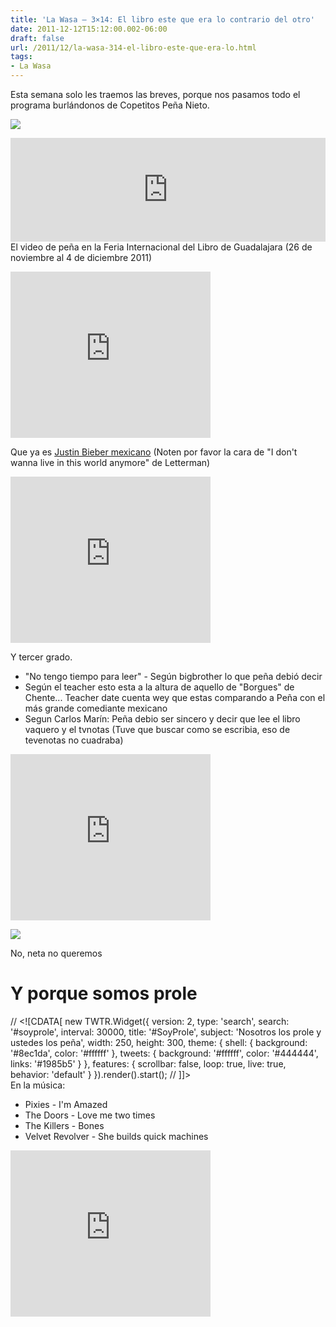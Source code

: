 ```yaml
---
title: 'La Wasa – 3×14: El libro este que era lo contrario del otro'
date: 2011-12-12T15:12:00.002-06:00
draft: false
url: /2011/12/la-wasa-314-el-libro-este-que-era-lo.html
tags: 
- La Wasa
---
```


Esta semana solo les traemos las breves, porque nos pasamos todo el programa burlándonos de Copetitos Peña Nieto.  

[![](http://1.bp.blogspot.com/-H9-Fj2okC0A/UVNX2wik-qI/AAAAAAAAHKc/iqh5mR3mzWo/s320/tumblr_lvrprj7e9h1qcczkzo1_500.jpg)](http://1.bp.blogspot.com/-H9-Fj2okC0A/UVNX2wik-qI/AAAAAAAAHKc/iqh5mR3mzWo/s1600/tumblr_lvrprj7e9h1qcczkzo1_500.jpg)

  
<iframe frameborder="no" height="166" scrolling="no" src="http://w.soundcloud.com/player/?url=http%3A%2F%2Fapi.soundcloud.com%2Ftracks%2F85214435&amp;show_artwork=true" width="100%"></iframe>El video de peña en la Feria Internacional del Libro de Guadalajara (26 de noviembre al 4 de diciembre 2011)  
  

<object class="BLOGGER-youtube-video" classid="clsid:D27CDB6E-AE6D-11cf-96B8-444553540000" codebase="http://download.macromedia.com/pub/shockwave/cabs/flash/swflash.cab#version=6,0,40,0" data-thumbnail-src="http://0.gvt0.com/vi/sUMwy7ZolNg/0.jpg" height="266" width="320"><param name="movie" value="http://www.youtube.com/v/sUMwy7ZolNg&amp;fs=1&amp;source=uds"><param name="bgcolor" value="#FFFFFF"><embed width="320" height="266" src="http://www.youtube.com/v/sUMwy7ZolNg&amp;fs=1&amp;source=uds" type="application/x-shockwave-flash"></object>

  
  
Que ya es [Justin Bieber mexicano](http://www.lepetitjournal.com/mexico/breves-mexico/91349-enrique-pena-nieto-le-justin-bieber-de-la-politique-mexicaine-.html) (Noten por favor la cara de "I don't wanna live in this world anymore" de Letterman)  
  

<object class="BLOGGER-youtube-video" classid="clsid:D27CDB6E-AE6D-11cf-96B8-444553540000" codebase="http://download.macromedia.com/pub/shockwave/cabs/flash/swflash.cab#version=6,0,40,0" data-thumbnail-src="http://0.gvt0.com/vi/ZG1yRS7EF2g/0.jpg" height="266" width="320"><param name="movie" value="http://www.youtube.com/v/ZG1yRS7EF2g&amp;fs=1&amp;source=uds"><param name="bgcolor" value="#FFFFFF"><embed width="320" height="266" src="http://www.youtube.com/v/ZG1yRS7EF2g&amp;fs=1&amp;source=uds" type="application/x-shockwave-flash"></object>

  
  
Y tercer grado.  

*   "No tengo tiempo para leer" - Según bigbrother lo que peña debió decir
*   Según el teacher esto esta a la altura de aquello de "Borgues" de Chente... Teacher date cuenta wey que estas comparando a Peña con el más grande comediante mexicano
*   Segun Carlos Marín: Peña debio ser sincero y decir que lee el libro vaquero y el tvnotas (Tuve que buscar como se escribia, eso de tevenotas no cuadraba)

<object class="BLOGGER-youtube-video" classid="clsid:D27CDB6E-AE6D-11cf-96B8-444553540000" codebase="http://download.macromedia.com/pub/shockwave/cabs/flash/swflash.cab#version=6,0,40,0" data-thumbnail-src="http://1.gvt0.com/vi/pSU1NkHLJsE/0.jpg" height="266" width="320"><param name="movie" value="http://www.youtube.com/v/pSU1NkHLJsE&amp;fs=1&amp;source=uds"><param name="bgcolor" value="#FFFFFF"><embed width="320" height="266" src="http://www.youtube.com/v/pSU1NkHLJsE&amp;fs=1&amp;source=uds" type="application/x-shockwave-flash"></object>

  
  
  
  

[![](http://1.bp.blogspot.com/-vP1p6xuPR5k/UVNXQZ01mFI/AAAAAAAAHGA/PsrDrwLqBLk/s400/375566_333633269983592_235817769765143_1564572_359807210_n.jpg)](http://1.bp.blogspot.com/-vP1p6xuPR5k/UVNXQZ01mFI/AAAAAAAAHGA/PsrDrwLqBLk/s1600/375566_333633269983592_235817769765143_1564572_359807210_n.jpg)

No, neta no queremos

  

  

**Y porque somos prole**
========================

// <!\[CDATA\[ new TWTR.Widget({ version: 2, type: 'search', search: '#soyprole', interval: 30000, title: '#SoyProle', subject: 'Nosotros los prole y ustedes los peña', width: 250, height: 300, theme: { shell: { background: '#8ec1da', color: '#ffffff' }, tweets: { background: '#ffffff', color: '#444444', links: '#1985b5' } }, features: { scrollbar: false, loop: true, live: true, behavior: 'default' } }).render().start(); // \]\]>   
En la música:  

*   Pixies - I'm Amazed
*   The Doors - Love me two times
*   The Killers - Bones
*   Velvet Revolver - She builds quick machines

<object class="BLOGGER-youtube-video" classid="clsid:D27CDB6E-AE6D-11cf-96B8-444553540000" codebase="http://download.macromedia.com/pub/shockwave/cabs/flash/swflash.cab#version=6,0,40,0" data-thumbnail-src="http://2.gvt0.com/vi/L4ohnoecUbY/0.jpg" height="266" width="320"><param name="movie" value="http://www.youtube.com/v/L4ohnoecUbY&amp;fs=1&amp;source=uds"><param name="bgcolor" value="#FFFFFF"><embed width="320" height="266" src="http://www.youtube.com/v/L4ohnoecUbY&amp;fs=1&amp;source=uds" type="application/x-shockwave-flash"></object>